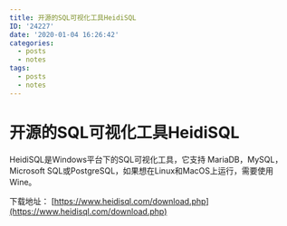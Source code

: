 ```yaml
---
title: 开源的SQL可视化工具HeidiSQL
ID: '24227'
date: '2020-01-04 16:26:42'
categories:
  - posts
  - notes
tags:
  - posts
  - notes
---
```


# 开源的SQL可视化工具HeidiSQL

HeidiSQL是Windows平台下的SQL可视化工具，它支持 MariaDB，MySQL，Microsoft SQL或PostgreSQL，如果想在Linux和MacOS上运行，需要使用Wine。

下载地址： [https://www.heidisql.com/download.php](https://www.heidisql.com/download.php)
 
 
 

